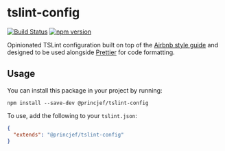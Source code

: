 # tslint-config

[![Build Status](https://dev.azure.com/princjef/github-ci/_apis/build/status/princjef.tslint-config?branchName=master)](https://dev.azure.com/princjef/github-ci/_build/latest?definitionId=4&branchName=master)
[![npm version](https://img.shields.io/npm/v/@princjef/tslint-config.svg)](https://npmjs.org/package/@princjef/tslint-config)

Opinionated TSLint configuration built on top of the
[Airbnb style guide](https://github.com/airbnb/javascript) and designed to be
used alongside [Prettier](https://prettier.io/) for code formatting.

## Usage

You can install this package in your project by running:

```
npm install --save-dev @princjef/tslint-config
```

To use, add the following to your `tslint.json`:

```json
{
  "extends": "@princjef/tslint-config"
}
```
